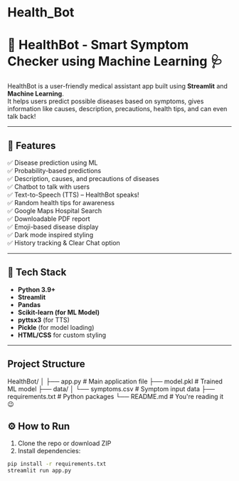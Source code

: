 # Health_Bot
# 🤖 HealthBot - Smart Symptom Checker using Machine Learning 🩺

HealthBot is a user-friendly medical assistant app built using **Streamlit** and **Machine Learning**.  
It helps users predict possible diseases based on symptoms, gives information like causes, description, precautions, health tips, and can even talk back!

---

## 🚀 Features

✅ Disease prediction using ML  
✅ Probability-based predictions  
✅ Description, causes, and precautions of diseases  
✅ Chatbot to talk with users  
✅ Text-to-Speech (TTS) – HealthBot speaks!  
✅ Random health tips for awareness  
✅ Google Maps Hospital Search  
✅ Downloadable PDF report  
✅ Emoji-based disease display  
✅ Dark mode inspired styling  
✅ History tracking & Clear Chat option

---

## 🧠 Tech Stack

- **Python 3.9+**
- **Streamlit**
- **Pandas**
- **Scikit-learn (for ML Model)**
- **pyttsx3** (for TTS)
- **Pickle** (for model loading)
- **HTML/CSS** for custom styling

---

## Project Structure
HealthBot/
│
├── app.py                # Main application file
├── model.pkl             # Trained ML model
├── data/
│   └── symptoms.csv      # Symptom input data
├── requirements.txt      # Python packages
└── README.md             # You're reading it 😉


## ⚙️ How to Run

1. Clone the repo or download ZIP  
2. Install dependencies:

```bash
pip install -r requirements.txt
streamlit run app.py

